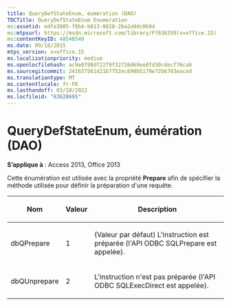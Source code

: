 ```yaml
---
title: QueryDefStateEnum, éumération (DAO)
TOCTitle: QueryDefStateEnum Enumeration
ms:assetid: edfa3085-f8b4-b813-0828-2ba2a9dc0b9d
ms:mtpsurl: https://msdn.microsoft.com/library/Ff836359(v=office.15)
ms:contentKeyID: 48548549
ms.date: 09/18/2015
mtps_version: v=office.15
ms.localizationpriority: medium
ms.openlocfilehash: ac9e0798df22f9f32726d69ee0fd30cdecf76ca6
ms.sourcegitcommit: 241637561d21b7752ec690b5179e72b6703eaced
ms.translationtype: MT
ms.contentlocale: fr-FR
ms.lasthandoff: 03/18/2022
ms.locfileid: "63628695"
---
```

# <a name="querydefstateenum-enumeration-dao"></a>QueryDefStateEnum, éumération (DAO)


**S’applique à** : Access 2013, Office 2013

Cette énumération est utilisée avec la propriété **Prepare** afin de spécifier la méthode utilisée pour définir la préparation d'une requête.

<table>
<colgroup>
<col />
<col />
<col />
</colgroup>
<thead>
<tr class="header">
<th><p>Nom</p></th>
<th><p>Valeur</p></th>
<th><p>Description</p></th>
</tr>
</thead>
<tbody>
<tr class="odd">
<td><p>dbQPrepare</p></td>
<td><p>1</p></td>
<td><p>(Valeur par défaut) L'instruction est préparée (l'API ODBC SQLPrepare est appelée).</p></td>
</tr>
<tr class="even">
<td><p>dbQUnprepare</p></td>
<td><p>2</p></td>
<td><p>L'instruction n'est pas préparée (l'API ODBC SQLExecDirect est appelée).</p></td>
</tr>
</tbody>
</table>

